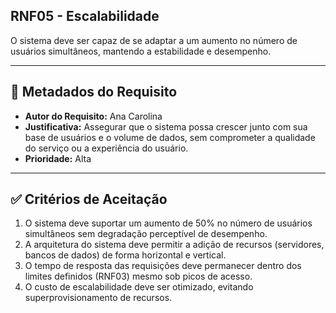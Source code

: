 ## RNF05 - Escalabilidade

O sistema deve ser capaz de se adaptar a um aumento no número de usuários simultâneos, mantendo a estabilidade e desempenho.

---
## 📄 Metadados do Requisito
- **Autor do Requisito:** Ana Carolina
- **Justificativa:** Assegurar que o sistema possa crescer junto com sua base de usuários e o volume de dados, sem comprometer a qualidade do serviço ou a experiência do usuário.
- **Prioridade:** Alta

---
## ✅ Critérios de Aceitação
1. O sistema deve suportar um aumento de 50% no número de usuários simultâneos sem degradação perceptível de desempenho.
2. A arquitetura do sistema deve permitir a adição de recursos (servidores, bancos de dados) de forma horizontal e vertical.
3. O tempo de resposta das requisições deve permanecer dentro dos limites definidos (RNF03) mesmo sob picos de acesso.
4. O custo de escalabilidade deve ser otimizado, evitando superprovisionamento de recursos.
